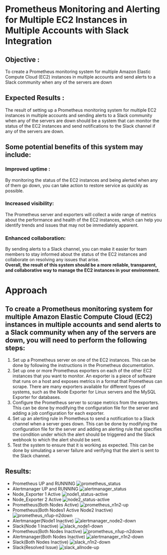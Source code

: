 # Prometheus Monitoring and Alerting for Multiple EC2 Instances in Multiple Accounts with Slack Integration

## Objective :
To create a Prometheus monitoring system for multiple Amazon Elastic Compute Cloud (EC2) instances in multiple accounts and send alerts to a Slack community when any of the servers are down

## Expected Results : 
The result of setting up a Prometheus monitoring system for multiple EC2 instances in multiple accounts and sending alerts to a Slack community when any of the servers are down should be a system that can monitor the status of the EC2 instances and send notifications to the Slack channel if any of the servers are down.

## Some potential benefits of this system may include: 
### Improved uptime :
By monitoring the status of the EC2 instances and being alerted when any of them go down, you can take action to restore service as quickly as possible. 
### Increased visibility:
The Prometheus server and exporters will collect a wide range of metrics about the performance and health of the EC2 instances, which can help you identify trends and issues that may not be immediately apparent. 
### Enhanced collaboration:
By sending alerts to a Slack channel, you can make it easier for team members to stay informed about the status of the EC2 instances and collaborate on resolving any issues that arise. 
<br>**Overall, the result of this system should be a more reliable, transparent, and collaborative way to manage the EC2 instances in your environment.**<br/>
# Approach
## To create a Prometheus monitoring system for multiple Amazon Elastic Compute Cloud (EC2) instances in multiple accounts and send alerts to a Slack community when any of the servers are down, you will need to perform the following steps:
1. Set up a Prometheus server on one of the EC2 instances. This can be done by following the instructions in the Prometheus documentation.
2. Set up one or more Prometheus exporters on each of the other EC2 instances that you want to monitor. An exporter is a piece of software that runs on a host and exposes metrics in a format that Prometheus can scrape. There are many exporters available for different types of systems, such as the Node Exporter for Linux servers and the MySQL Exporter for databases.
3. Configure the Prometheus server to scrape metrics from the exporters. This can be done by modifying the configuration file for the server and adding a job configuration for each exporter.
4. Set up an alerting rule in Prometheus to send a notification to a Slack channel when a server goes down. This can be done by modifying the configuration file for the server and adding an alerting rule that specifies the condition under which the alert should be triggered and the Slack webhook to which the alert should be sent.
5. Test the system to ensure that it is working as expected. This can be done by simulating a server failure and verifying that the alert is sent to the Slack channel.
## Results:
+ Prometheus UP and RUNNING
 ![prometheus_status](https://github.com/bnaikwad88/Prometheus-Slack/assets/116859424/6df3e868-586b-4f60-9343-aa79a96d2b41)
+ Alertmanager UP and RUNNING
 ![alertmanager_status](https://github.com/bnaikwad88/Prometheus-Slack/assets/116859424/69ef6453-ff05-44be-99c8-38a1af41a622)
+ Node_Exporter 1 Active
 ![node1_status-active](https://github.com/bnaikwad88/Prometheus-Slack/assets/116859424/0d32f992-bf9e-4c61-be0d-9b00bcbb6db6)
+ Node_Exporter 2 Active
 ![node2_status-active](https://github.com/bnaikwad88/Prometheus-Slack/assets/116859424/95dc6704-6a63-4f85-8e7c-ba7763ed201f)
+ Prometheus(Both Nodes Active)
 ![prometheus_n1n2-up](https://github.com/bnaikwad88/Prometheus-Slack/assets/116859424/b35e92c1-55cc-40d5-99b4-7e1a205bbc30)
+ Prometheus(Both Nodes1 Active Node2 Inactive)
 ![prometheus_n1up-n2down](https://github.com/bnaikwad88/Prometheus-Slack/assets/116859424/9f9d0bae-dda6-490e-853f-6b5012caf429)
+ Alertmanager(Node1 Inactive)
 ![alertmanager_node2-down](https://github.com/bnaikwad88/Prometheus-Slack/assets/116859424/f83c6aa6-58c6-4143-8ad8-28ac0f4dac7f)
+ Slack(Node 1 Inactive)
 ![slack_node1-down](https://github.com/bnaikwad88/Prometheus-Slack/assets/116859424/c0a65437-4c07-46d7-8e4c-e9d0955ffe48)
+ Prometheus(Both Nodes Inactive)
 ![prometheus_n1up-n2down](https://github.com/bnaikwad88/Prometheus-Slack/assets/116859424/6b7f7f7f-6d12-45ea-9563-4cba7bb1dc9b)
+ Alertmanager(Both Nodes Inactive)
 ![alertmanager_n1n2-down](https://github.com/bnaikwad88/Prometheus-Slack/assets/116859424/c6b3259e-353e-4f9d-87e5-f573f3cfcf18)
+ Slack(Both Nodes Inactive)
 ![slack_n1n2-down](https://github.com/bnaikwad88/Prometheus-Slack/assets/116859424/77064650-3ee0-45a4-9feb-4a3d505cae45)
+ Slack(Resolved Issue)
 ![slack_allnode-up](https://github.com/bnaikwad88/Prometheus-Slack/assets/116859424/805e078f-74b9-46d4-a22f-8ffd57680edf)



